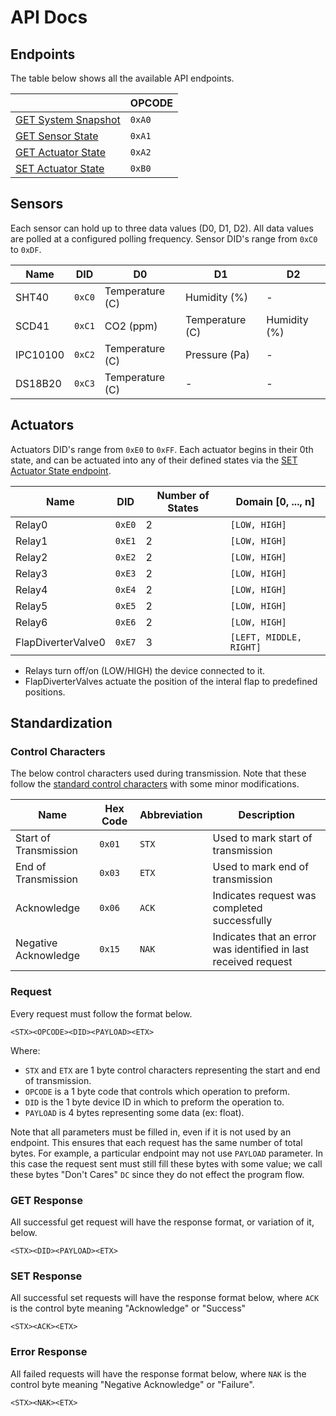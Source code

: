 # API Docs

## Endpoints

The table below shows all the available API endpoints.

|  | OPCODE |
|--|--------|
| [GET System Snapshot](endpoints/getSnapshot.md) | `0xA0` |
| [GET Sensor State](endpoints/getSensorState.md) | `0xA1` |
| [GET Actuator State](endpoints/getActuatorState.md) | `0xA2` |
| [SET Actuator State](endpoints/setActuatorState.md) | `0xB0` |

## Sensors

Each sensor can hold up to three data values (D0, D1, D2). All data values are polled at a configured polling frequency. Sensor DID's range from `0xC0` to `0xDF`.

| Name | DID | D0 | D1 | D2 |
|------|-----|----|----|----|
| SHT40 | `0xC0` | Temperature (C) | Humidity (%) | - |
| SCD41 | `0xC1` | CO2 (ppm) | Temperature (C) | Humidity (%) |
| IPC10100 | `0xC2` | Temperature (C) | Pressure (Pa) | - |
| DS18B20 | `0xC3` | Temperature (C) | - | - |

## Actuators

Actuators DID's range from `0xE0` to `0xFF`. Each actuator begins in their 0th state, and can be actuated into any of their defined states via the [SET Actuator State endpoint](endpoints/setActuatorState.md).

| Name | DID | Number of States | Domain [0, ..., n] | 
|------|-----|------------------|--------------------|
| Relay0 | `0xE0` | 2 | `[LOW, HIGH]` |
| Relay1 | `0xE1` | 2 | `[LOW, HIGH]` |
| Relay2 | `0xE2` | 2 | `[LOW, HIGH]` |
| Relay3 | `0xE3` | 2 | `[LOW, HIGH]` |
| Relay4 | `0xE4` | 2 | `[LOW, HIGH]` |
| Relay5 | `0xE5` | 2 | `[LOW, HIGH]` |
| Relay6 | `0xE6` | 2 | `[LOW, HIGH]` |
| FlapDiverterValve0 | `0xE7` | 3 | `[LEFT, MIDDLE, RIGHT]` |

- Relays turn off/on (LOW/HIGH) the device connected to it.
- FlapDiverterValves actuate the position of the interal flap to predefined positions. 

## Standardization

### Control Characters

The below control characters used during transmission. Note that these follow the [standard control characters](https://www.geeksforgeeks.org/control-characters/) with some minor modifications.

| Name | Hex Code | Abbreviation | Description |
|------|----------|--------------|-------------|
| Start of Transmission | `0x01` | `STX` | Used to mark start of transmission |
| End of Transmission | `0x03` | `ETX` | Used to mark end of transmission |
| Acknowledge | `0x06` | `ACK` | Indicates request was completed successfully |
| Negative Acknowledge | `0x15` | `NAK` | Indicates that an error was identified in last received request |

### Request

Every request must follow the format below.

```
<STX><OPCODE><DID><PAYLOAD><ETX>
```

Where: 
* `STX` and `ETX` are 1 byte control characters representing the start and end of transmission.
* `OPCODE` is a 1 byte code that controls which operation to preform.
* `DID` is the 1 byte device ID in which to preform the operation to.
* `PAYLOAD` is 4 bytes representing some data (ex: float).

Note that all parameters must be filled in, even if it is not used by an endpoint. This ensures that each request has the same number of total bytes. For example, a particular endpoint may not use `PAYLOAD` parameter. In this case the request sent must still fill these bytes with some value; we call these bytes "Don't Cares" `DC` since they do not effect the program flow.

### GET Response

All successful get request will have the response format, or variation of it, below.

```
<STX><DID><PAYLOAD><ETX>
```

### SET Response

All successful set requests will have the response format below, where `ACK` is the control byte meaning "Acknowledge" or "Success"

```
<STX><ACK><ETX>
```

### Error Response

All failed requests will have the response format below, where `NAK` is the control byte meaning "Negative Acknowledge" or "Failure".

```
<STX><NAK><ETX>
```
